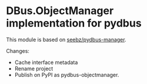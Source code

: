 # DBus.ObjectManager implementation for pydbus

This module is based on [seebz/pydbus-manager](https://github.com/seebz/pydbus-manager).

Changes:

* Cache interface metadata
* Rename project
* Publish on PyPI as pydbus-objectmanager.
